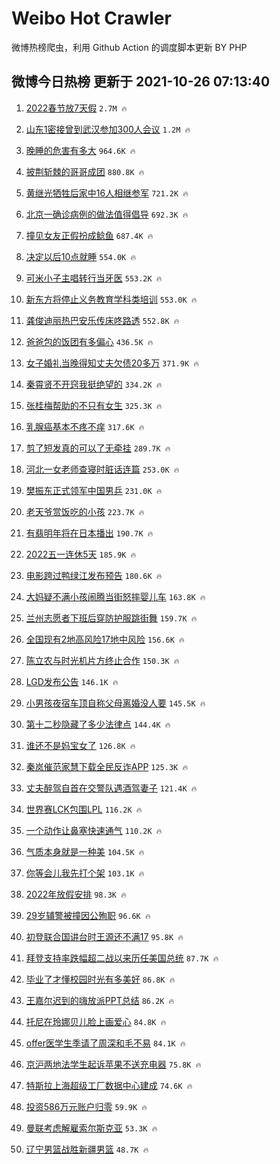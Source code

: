# Weibo Hot Crawler 



微博热榜爬虫，利用 Github Action 的调度脚本更新 BY PHP 


## 微博今日热榜 更新于 2021-10-26 07:13:40 
1. [2022春节放7天假](https://s.weibo.com/weibo?q=%232022%E6%98%A5%E8%8A%82%E6%94%BE7%E5%A4%A9%E5%81%87%23&Refer=top) `2.7M 🔥` 

1. [山东1密接曾到武汉参加300人会议](https://s.weibo.com/weibo?q=%23%E5%B1%B1%E4%B8%9C1%E5%AF%86%E6%8E%A5%E6%9B%BE%E5%88%B0%E6%AD%A6%E6%B1%89%E5%8F%82%E5%8A%A0300%E4%BA%BA%E4%BC%9A%E8%AE%AE%23&Refer=top) `1.2M 🔥` 

1. [晚睡的危害有多大](https://s.weibo.com/weibo?q=%23%E6%99%9A%E7%9D%A1%E7%9A%84%E5%8D%B1%E5%AE%B3%E6%9C%89%E5%A4%9A%E5%A4%A7%23&Refer=top) `964.6K 🔥` 

1. [披荆斩棘的哥哥成团](https://s.weibo.com/weibo?q=%23%E6%8A%AB%E8%8D%86%E6%96%A9%E6%A3%98%E7%9A%84%E5%93%A5%E5%93%A5%E6%88%90%E5%9B%A2%23&Refer=top) `880.8K 🔥` 

1. [黄继光牺牲后家中16人相继参军](https://s.weibo.com/weibo?q=%23%E9%BB%84%E7%BB%A7%E5%85%89%E7%89%BA%E7%89%B2%E5%90%8E%E5%AE%B6%E4%B8%AD16%E4%BA%BA%E7%9B%B8%E7%BB%A7%E5%8F%82%E5%86%9B%23&Refer=top) `721.2K 🔥` 

1. [北京一确诊病例的做法值得倡导](https://s.weibo.com/weibo?q=%23%E5%8C%97%E4%BA%AC%E4%B8%80%E7%A1%AE%E8%AF%8A%E7%97%85%E4%BE%8B%E7%9A%84%E5%81%9A%E6%B3%95%E5%80%BC%E5%BE%97%E5%80%A1%E5%AF%BC%23&Refer=top) `692.3K 🔥` 

1. [撞见女友正假扮成鲶鱼](https://s.weibo.com/weibo?q=%E6%92%9E%E8%A7%81%E5%A5%B3%E5%8F%8B%E6%AD%A3%E5%81%87%E6%89%AE%E6%88%90%E9%B2%B6%E9%B1%BC&Refer=top) `687.4K 🔥` 

1. [决定以后10点就睡](https://s.weibo.com/weibo?q=%23%E5%86%B3%E5%AE%9A%E4%BB%A5%E5%90%8E10%E7%82%B9%E5%B0%B1%E7%9D%A1%23&Refer=top) `554.0K 🔥` 

1. [可米小子主唱转行当牙医](https://s.weibo.com/weibo?q=%23%E5%8F%AF%E7%B1%B3%E5%B0%8F%E5%AD%90%E4%B8%BB%E5%94%B1%E8%BD%AC%E8%A1%8C%E5%BD%93%E7%89%99%E5%8C%BB%23&Refer=top) `553.2K 🔥` 

1. [新东方将停止义务教育学科类培训](https://s.weibo.com/weibo?q=%23%E6%96%B0%E4%B8%9C%E6%96%B9%E5%B0%86%E5%81%9C%E6%AD%A2%E4%B9%89%E5%8A%A1%E6%95%99%E8%82%B2%E5%AD%A6%E7%A7%91%E7%B1%BB%E5%9F%B9%E8%AE%AD%23&Refer=top) `553.0K 🔥` 

1. [龚俊迪丽热巴安乐传床咚路透](https://s.weibo.com/weibo?q=%23%E9%BE%9A%E4%BF%8A%E8%BF%AA%E4%B8%BD%E7%83%AD%E5%B7%B4%E5%AE%89%E4%B9%90%E4%BC%A0%E5%BA%8A%E5%92%9A%E8%B7%AF%E9%80%8F%23&Refer=top) `552.8K 🔥` 

1. [爸爸包的饭团有多偏心](https://s.weibo.com/weibo?q=%23%E7%88%B8%E7%88%B8%E5%8C%85%E7%9A%84%E9%A5%AD%E5%9B%A2%E6%9C%89%E5%A4%9A%E5%81%8F%E5%BF%83%23&Refer=top) `436.5K 🔥` 

1. [女子婚礼当晚得知丈夫欠债20多万](https://s.weibo.com/weibo?q=%23%E5%A5%B3%E5%AD%90%E5%A9%9A%E7%A4%BC%E5%BD%93%E6%99%9A%E5%BE%97%E7%9F%A5%E4%B8%88%E5%A4%AB%E6%AC%A0%E5%80%BA20%E5%A4%9A%E4%B8%87%23&Refer=top) `371.9K 🔥` 

1. [秦霄贤不开窍我挺绝望的](https://s.weibo.com/weibo?q=%23%E7%A7%A6%E9%9C%84%E8%B4%A4%E4%B8%8D%E5%BC%80%E7%AA%8D%E6%88%91%E6%8C%BA%E7%BB%9D%E6%9C%9B%E7%9A%84%23&Refer=top) `334.2K 🔥` 

1. [张桂梅帮助的不只有女生](https://s.weibo.com/weibo?q=%23%E5%BC%A0%E6%A1%82%E6%A2%85%E5%B8%AE%E5%8A%A9%E7%9A%84%E4%B8%8D%E5%8F%AA%E6%9C%89%E5%A5%B3%E7%94%9F%23&Refer=top) `325.3K 🔥` 

1. [乳腺癌基本不疼不痒](https://s.weibo.com/weibo?q=%23%E4%B9%B3%E8%85%BA%E7%99%8C%E5%9F%BA%E6%9C%AC%E4%B8%8D%E7%96%BC%E4%B8%8D%E7%97%92%23&Refer=top) `317.6K 🔥` 

1. [剪了短发真的可以了无牵挂](https://s.weibo.com/weibo?q=%23%E5%89%AA%E4%BA%86%E7%9F%AD%E5%8F%91%E7%9C%9F%E7%9A%84%E5%8F%AF%E4%BB%A5%E4%BA%86%E6%97%A0%E7%89%B5%E6%8C%82%23&Refer=top) `289.7K 🔥` 

1. [河北一女老师查寝时脏话连篇](https://s.weibo.com/weibo?q=%23%E6%B2%B3%E5%8C%97%E4%B8%80%E5%A5%B3%E8%80%81%E5%B8%88%E6%9F%A5%E5%AF%9D%E6%97%B6%E8%84%8F%E8%AF%9D%E8%BF%9E%E7%AF%87%23&Refer=top) `253.0K 🔥` 

1. [樊振东正式领军中国男乒](https://s.weibo.com/weibo?q=%23%E6%A8%8A%E6%8C%AF%E4%B8%9C%E6%AD%A3%E5%BC%8F%E9%A2%86%E5%86%9B%E4%B8%AD%E5%9B%BD%E7%94%B7%E4%B9%92%23&Refer=top) `231.0K 🔥` 

1. [老天爷赏饭吃的小孩](https://s.weibo.com/weibo?q=%23%E8%80%81%E5%A4%A9%E7%88%B7%E8%B5%8F%E9%A5%AD%E5%90%83%E7%9A%84%E5%B0%8F%E5%AD%A9%23&Refer=top) `223.7K 🔥` 

1. [有翡明年将在日本播出](https://s.weibo.com/weibo?q=%23%E6%9C%89%E7%BF%A1%E6%98%8E%E5%B9%B4%E5%B0%86%E5%9C%A8%E6%97%A5%E6%9C%AC%E6%92%AD%E5%87%BA%23&Refer=top) `190.7K 🔥` 

1. [2022五一连休5天](https://s.weibo.com/weibo?q=%232022%E4%BA%94%E4%B8%80%E8%BF%9E%E4%BC%915%E5%A4%A9%23&Refer=top) `185.9K 🔥` 

1. [电影跨过鸭绿江发布预告](https://s.weibo.com/weibo?q=%23%E7%94%B5%E5%BD%B1%E8%B7%A8%E8%BF%87%E9%B8%AD%E7%BB%BF%E6%B1%9F%E5%8F%91%E5%B8%83%E9%A2%84%E5%91%8A%23&Refer=top) `180.6K 🔥` 

1. [大妈疑不满小孩闹腾当街怒摔婴儿车](https://s.weibo.com/weibo?q=%23%E5%A4%A7%E5%A6%88%E7%96%91%E4%B8%8D%E6%BB%A1%E5%B0%8F%E5%AD%A9%E9%97%B9%E8%85%BE%E5%BD%93%E8%A1%97%E6%80%92%E6%91%94%E5%A9%B4%E5%84%BF%E8%BD%A6%23&Refer=top) `163.8K 🔥` 

1. [兰州志愿者下班后穿防护服跳街舞](https://s.weibo.com/weibo?q=%23%E5%85%B0%E5%B7%9E%E5%BF%97%E6%84%BF%E8%80%85%E4%B8%8B%E7%8F%AD%E5%90%8E%E7%A9%BF%E9%98%B2%E6%8A%A4%E6%9C%8D%E8%B7%B3%E8%A1%97%E8%88%9E%23&Refer=top) `159.7K 🔥` 

1. [全国现有2地高风险17地中风险](https://s.weibo.com/weibo?q=%23%E5%85%A8%E5%9B%BD%E7%8E%B0%E6%9C%892%E5%9C%B0%E9%AB%98%E9%A3%8E%E9%99%A917%E5%9C%B0%E4%B8%AD%E9%A3%8E%E9%99%A9%23&Refer=top) `156.6K 🔥` 

1. [陈立农与时光机片方终止合作](https://s.weibo.com/weibo?q=%23%E9%99%88%E7%AB%8B%E5%86%9C%E4%B8%8E%E6%97%B6%E5%85%89%E6%9C%BA%E7%89%87%E6%96%B9%E7%BB%88%E6%AD%A2%E5%90%88%E4%BD%9C%23&Refer=top) `150.3K 🔥` 

1. [LGD发布公告](https://s.weibo.com/weibo?q=%23LGD%E5%8F%91%E5%B8%83%E5%85%AC%E5%91%8A%23&Refer=top) `146.1K 🔥` 

1. [小男孩夜宿车顶自称父母离婚没人要](https://s.weibo.com/weibo?q=%23%E5%B0%8F%E7%94%B7%E5%AD%A9%E5%A4%9C%E5%AE%BF%E8%BD%A6%E9%A1%B6%E8%87%AA%E7%A7%B0%E7%88%B6%E6%AF%8D%E7%A6%BB%E5%A9%9A%E6%B2%A1%E4%BA%BA%E8%A6%81%23&Refer=top) `145.5K 🔥` 

1. [第十二秒隐藏了多少法律点](https://s.weibo.com/weibo?q=%23%E7%AC%AC%E5%8D%81%E4%BA%8C%E7%A7%92%E9%9A%90%E8%97%8F%E4%BA%86%E5%A4%9A%E5%B0%91%E6%B3%95%E5%BE%8B%E7%82%B9%23&Refer=top) `144.4K 🔥` 

1. [谁还不是妈宝女了](https://s.weibo.com/weibo?q=%23%E8%B0%81%E8%BF%98%E4%B8%8D%E6%98%AF%E5%A6%88%E5%AE%9D%E5%A5%B3%E4%BA%86%23&Refer=top) `126.8K 🔥` 

1. [秦岚催范家慧下载全民反诈APP](https://s.weibo.com/weibo?q=%23%E7%A7%A6%E5%B2%9A%E5%82%AC%E8%8C%83%E5%AE%B6%E6%85%A7%E4%B8%8B%E8%BD%BD%E5%85%A8%E6%B0%91%E5%8F%8D%E8%AF%88APP%23&Refer=top) `125.3K 🔥` 

1. [丈夫醉驾自首在交警队遇酒驾妻子](https://s.weibo.com/weibo?q=%23%E4%B8%88%E5%A4%AB%E9%86%89%E9%A9%BE%E8%87%AA%E9%A6%96%E5%9C%A8%E4%BA%A4%E8%AD%A6%E9%98%9F%E9%81%87%E9%85%92%E9%A9%BE%E5%A6%BB%E5%AD%90%23&Refer=top) `121.4K 🔥` 

1. [世界赛LCK包围LPL](https://s.weibo.com/weibo?q=%23%E4%B8%96%E7%95%8C%E8%B5%9BLCK%E5%8C%85%E5%9B%B4LPL%23&Refer=top) `116.2K 🔥` 

1. [一个动作让鼻塞快速通气](https://s.weibo.com/weibo?q=%23%E4%B8%80%E4%B8%AA%E5%8A%A8%E4%BD%9C%E8%AE%A9%E9%BC%BB%E5%A1%9E%E5%BF%AB%E9%80%9F%E9%80%9A%E6%B0%94%23&Refer=top) `110.2K 🔥` 

1. [气质本身就是一种美](https://s.weibo.com/weibo?q=%23%E6%B0%94%E8%B4%A8%E6%9C%AC%E8%BA%AB%E5%B0%B1%E6%98%AF%E4%B8%80%E7%A7%8D%E7%BE%8E%23&Refer=top) `104.5K 🔥` 

1. [你等会儿我先打个架](https://s.weibo.com/weibo?q=%23%E4%BD%A0%E7%AD%89%E4%BC%9A%E5%84%BF%E6%88%91%E5%85%88%E6%89%93%E4%B8%AA%E6%9E%B6%23&Refer=top) `103.1K 🔥` 

1. [2022年放假安排](https://s.weibo.com/weibo?q=%232022%E5%B9%B4%E6%94%BE%E5%81%87%E5%AE%89%E6%8E%92%23&Refer=top) `98.3K 🔥` 

1. [29岁辅警被撞因公殉职](https://s.weibo.com/weibo?q=%2329%E5%B2%81%E8%BE%85%E8%AD%A6%E8%A2%AB%E6%92%9E%E5%9B%A0%E5%85%AC%E6%AE%89%E8%81%8C%23&Refer=top) `96.6K 🔥` 

1. [初登联合国讲台时王源还不满17](https://s.weibo.com/weibo?q=%23%E5%88%9D%E7%99%BB%E8%81%94%E5%90%88%E5%9B%BD%E8%AE%B2%E5%8F%B0%E6%97%B6%E7%8E%8B%E6%BA%90%E8%BF%98%E4%B8%8D%E6%BB%A117%23&Refer=top) `95.8K 🔥` 

1. [拜登支持率跌幅超二战以来历任美国总统](https://s.weibo.com/weibo?q=%23%E6%8B%9C%E7%99%BB%E6%94%AF%E6%8C%81%E7%8E%87%E8%B7%8C%E5%B9%85%E8%B6%85%E4%BA%8C%E6%88%98%E4%BB%A5%E6%9D%A5%E5%8E%86%E4%BB%BB%E7%BE%8E%E5%9B%BD%E6%80%BB%E7%BB%9F%23&Refer=top) `87.7K 🔥` 

1. [毕业了才懂校园时光有多美好](https://s.weibo.com/weibo?q=%23%E6%AF%95%E4%B8%9A%E4%BA%86%E6%89%8D%E6%87%82%E6%A0%A1%E5%9B%AD%E6%97%B6%E5%85%89%E6%9C%89%E5%A4%9A%E7%BE%8E%E5%A5%BD%23&Refer=top) `86.8K 🔥` 

1. [王嘉尔迟到的嗨放派PPT总结](https://s.weibo.com/weibo?q=%23%E7%8E%8B%E5%98%89%E5%B0%94%E8%BF%9F%E5%88%B0%E7%9A%84%E5%97%A8%E6%94%BE%E6%B4%BEPPT%E6%80%BB%E7%BB%93%23&Refer=top) `86.2K 🔥` 

1. [托尼在玲娜贝儿脸上画爱心](https://s.weibo.com/weibo?q=%23%E6%89%98%E5%B0%BC%E5%9C%A8%E7%8E%B2%E5%A8%9C%E8%B4%9D%E5%84%BF%E8%84%B8%E4%B8%8A%E7%94%BB%E7%88%B1%E5%BF%83%23&Refer=top) `84.8K 🔥` 

1. [offer医学生季请了周深和毛不易](https://s.weibo.com/weibo?q=%23offer%E5%8C%BB%E5%AD%A6%E7%94%9F%E5%AD%A3%E8%AF%B7%E4%BA%86%E5%91%A8%E6%B7%B1%E5%92%8C%E6%AF%9B%E4%B8%8D%E6%98%93%23&Refer=top) `84.1K 🔥` 

1. [京沪两地法学生起诉苹果不送充电器](https://s.weibo.com/weibo?q=%23%E4%BA%AC%E6%B2%AA%E4%B8%A4%E5%9C%B0%E6%B3%95%E5%AD%A6%E7%94%9F%E8%B5%B7%E8%AF%89%E8%8B%B9%E6%9E%9C%E4%B8%8D%E9%80%81%E5%85%85%E7%94%B5%E5%99%A8%23&Refer=top) `75.8K 🔥` 

1. [特斯拉上海超级工厂数据中心建成](https://s.weibo.com/weibo?q=%23%E7%89%B9%E6%96%AF%E6%8B%89%E4%B8%8A%E6%B5%B7%E8%B6%85%E7%BA%A7%E5%B7%A5%E5%8E%82%E6%95%B0%E6%8D%AE%E4%B8%AD%E5%BF%83%E5%BB%BA%E6%88%90%23&Refer=top) `74.6K 🔥` 

1. [投资586万元账户归零](https://s.weibo.com/weibo?q=%23%E6%8A%95%E8%B5%84586%E4%B8%87%E5%85%83%E8%B4%A6%E6%88%B7%E5%BD%92%E9%9B%B6%23&Refer=top) `59.9K 🔥` 

1. [曼联考虑解雇索尔斯克亚](https://s.weibo.com/weibo?q=%23%E6%9B%BC%E8%81%94%E8%80%83%E8%99%91%E8%A7%A3%E9%9B%87%E7%B4%A2%E5%B0%94%E6%96%AF%E5%85%8B%E4%BA%9A%23&Refer=top) `53.3K 🔥` 

1. [辽宁男篮战胜新疆男篮](https://s.weibo.com/weibo?q=%23%E8%BE%BD%E5%AE%81%E7%94%B7%E7%AF%AE%E6%88%98%E8%83%9C%E6%96%B0%E7%96%86%E7%94%B7%E7%AF%AE%23&Refer=top) `48.7K 🔥` 

